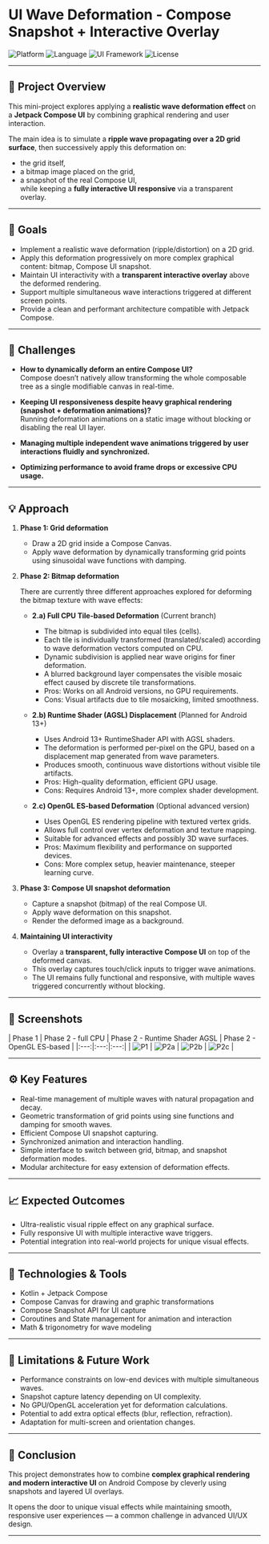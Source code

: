 # UI Wave Deformation - Compose Snapshot + Interactive Overlay

![Platform](https://img.shields.io/badge/platform-Android-green?logo=android)
![Language](https://img.shields.io/badge/language-Kotlin-orange?logo=kotlin)
![UI Framework](https://img.shields.io/badge/UI-Jetpack%20Compose-blue?logo=jetpack-compose)
![License](https://img.shields.io/badge/license-MIT-lightgrey)

---

## 🚀 Project Overview

This mini-project explores applying a **realistic wave deformation effect** on a **Jetpack Compose UI** by combining graphical rendering and user interaction.

The main idea is to simulate a **ripple wave propagating over a 2D grid surface**, then successively apply this deformation on:  
- the grid itself,  
- a bitmap image placed on the grid,  
- a snapshot of the real Compose UI,  
while keeping a **fully interactive UI responsive** via a transparent overlay.

---

## 🎯 Goals

- Implement a realistic wave deformation (ripple/distortion) on a 2D grid.  
- Apply this deformation progressively on more complex graphical content: bitmap, Compose UI snapshot.  
- Maintain UI interactivity with a **transparent interactive overlay** above the deformed rendering.  
- Support multiple simultaneous wave interactions triggered at different screen points.  
- Provide a clean and performant architecture compatible with Jetpack Compose.

---

## 🧩 Challenges

- **How to dynamically deform an entire Compose UI?**  
  Compose doesn’t natively allow transforming the whole composable tree as a single modifiable canvas in real-time.

- **Keeping UI responsiveness despite heavy graphical rendering (snapshot + deformation animations)?**  
  Running deformation animations on a static image without blocking or disabling the real UI layer.

- **Managing multiple independent wave animations triggered by user interactions fluidly and synchronized.**

- **Optimizing performance to avoid frame drops or excessive CPU usage.**

---

## 💡 Approach

1. **Phase 1: Grid deformation**  
   - Draw a 2D grid inside a Compose Canvas.  
   - Apply wave deformation by dynamically transforming grid points using sinusoidal wave functions with damping.

2. **Phase 2: Bitmap deformation**
   
   There are currently three different approaches explored for deforming the bitmap texture with wave effects:

   - **2.a) Full CPU Tile-based Deformation** (Current branch)  
     - The bitmap is subdivided into equal tiles (cells).  
     - Each tile is individually transformed (translated/scaled) according to wave deformation vectors computed on CPU.  
     - Dynamic subdivision is applied near wave origins for finer deformation.  
     - A blurred background layer compensates the visible mosaic effect caused by discrete tile transformations.  
     - Pros: Works on all Android versions, no GPU requirements.  
     - Cons: Visual artifacts due to tile mosaicking, limited smoothness.

   - **2.b) Runtime Shader (AGSL) Displacement** (Planned for Android 13+)  
     - Uses Android 13+ RuntimeShader API with AGSL shaders.  
     - The deformation is performed per-pixel on the GPU, based on a displacement map generated from wave parameters.  
     - Produces smooth, continuous wave distortions without visible tile artifacts.  
     - Pros: High-quality deformation, efficient GPU usage.  
     - Cons: Requires Android 13+, more complex shader development.

   - **2.c) OpenGL ES-based Deformation** (Optional advanced version)  
     - Uses OpenGL ES rendering pipeline with textured vertex grids.  
     - Allows full control over vertex deformation and texture mapping.  
     - Suitable for advanced effects and possibly 3D wave surfaces.  
     - Pros: Maximum flexibility and performance on supported devices.  
     - Cons: More complex setup, heavier maintenance, steeper learning curve.

4. **Phase 3: Compose UI snapshot deformation**  
   - Capture a snapshot (bitmap) of the real Compose UI.  
   - Apply wave deformation on this snapshot.  
   - Render the deformed image as a background.

5. **Maintaining UI interactivity**  
   - Overlay a **transparent, fully interactive Compose UI** on top of the deformed canvas.  
   - This overlay captures touch/click inputs to trigger wave animations.  
   - The UI remains fully functional and responsive, with multiple waves triggered concurrently without blocking.

---

## 📸 Screenshots

| Phase 1 | Phase 2 - full CPU | Phase 2 - Runtime Shader AGSL | Phase 2 - OpenGL ES-based |
|:---:|:---:|:---:|
| ![P1](screenshots/phase1.gif) | ![P2a](screenshots/phase2.gif) |  ![P2b](screenshots/phase3.gif) |  ![P2c](screenshots/phase3.gif) |

---

## ⚙️ Key Features

- Real-time management of multiple waves with natural propagation and decay.  
- Geometric transformation of grid points using sine functions and damping for smooth waves.  
- Efficient Compose UI snapshot capturing.  
- Synchronized animation and interaction handling.  
- Simple interface to switch between grid, bitmap, and snapshot deformation modes.  
- Modular architecture for easy extension of deformation effects.

---

## 📈 Expected Outcomes

- Ultra-realistic visual ripple effect on any graphical surface.  
- Fully responsive UI with multiple interactive wave triggers.  
- Potential integration into real-world projects for unique visual effects.

---

## 🔧 Technologies & Tools

- Kotlin + Jetpack Compose  
- Compose Canvas for drawing and graphic transformations  
- Compose Snapshot API for UI capture  
- Coroutines and State management for animation and interaction  
- Math & trigonometry for wave modeling  

---

## 🚧 Limitations & Future Work

- Performance constraints on low-end devices with multiple simultaneous waves.  
- Snapshot capture latency depending on UI complexity.  
- No GPU/OpenGL acceleration yet for deformation calculations.  
- Potential to add extra optical effects (blur, reflection, refraction).  
- Adaptation for multi-screen and orientation changes.

---

## 🧠 Conclusion

This project demonstrates how to combine **complex graphical rendering and modern interactive UI** on Android Compose by cleverly using snapshots and layered UI overlays.

It opens the door to unique visual effects while maintaining smooth, responsive user experiences — a common challenge in advanced UI/UX design.

---
